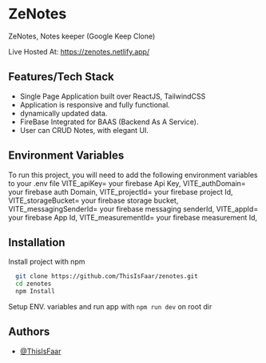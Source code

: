 # ZeNotes

ZeNotes, Notes keeper (Google Keep Clone)

Live Hosted At: https://zenotes.netlify.app/

## Features/Tech Stack

- Single Page Application built over ReactJS, TailwindCSS
- Application is responsive and fully functional.
- dynamically updated data.
- FireBase Integrated for BAAS (Backend As A Service).
- User can CRUD Notes, with elegant UI.

## Environment Variables

To run this project, you will need to add the following environment variables to your .env file
VITE_apiKey= your firebase Api Key,
VITE_authDomain= your firebase auth Domain,
VITE_projectId= your firebase project Id,
VITE_storageBucket= your firebase storage bucket,
VITE_messagingSenderId= your firebase messaging senderId,
VITE_appId= your firebase App Id,
VITE_measurementId= your firebase measurement Id,

## Installation

Install project with npm

```bash
  git clone https://github.com/ThisIsFaar/zenotes.git
  cd zenotes
  npm Install
```

Setup ENV. variables and run app with `npm run dev` on root dir

## Authors

- [@ThisIsFaar](https://www.github.com/thisisfaar)
